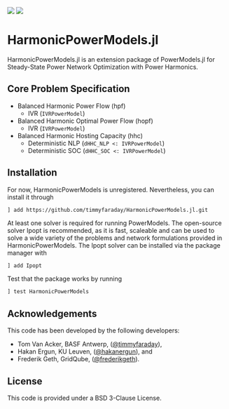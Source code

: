 <a href="https://github.com/timmyfaraday/HarmonicPowerModels.jl/actions?query=workflow%3ACI"><img src="https://github.com/timmyfaraday/HarmonicPowerModels.jl/workflows/CI/badge.svg"></img></a>
<a href="https://timmyfaraday.github.io/HarmonicPowerModels.jl/"><img src="https://github.com/timmyfaraday/HarmonicPowerModels.jl/workflows/Documentation/badge.svg"></img></a>

# HarmonicPowerModels.jl

HarmonicPowerModels.jl is an extension package of PowerModels.jl for Steady-State 
Power Network Optimization with Power Harmonics. 

## Core Problem Specification
- Balanced Harmonic Power Flow (hpf)
  - IVR (`IVRPowerModel`)
- Balanced Harmonic Optimal Power Flow (hopf)
  - IVR (`IVRPowerModel`)
- Balanced Harmonic Hosting Capacity (hhc)
  - Deterministic NLP (`dHHC_NLP <: IVRPowerModel`)
  - Deterministic SOC (`dHHC_SOC <: IVRPowerModel`)

## Installation

For now, HarmonicPowerModels is unregistered. Nevertheless, you can install it through

```
] add https://github.com/timmyfaraday/HarmonicPowerModels.jl.git
```

At least one solver is required for running PowerModels.  The open-source solver 
Ipopt is recommended, as it is fast, scaleable and can be used to solve a wide 
variety of the problems and network formulations provided in HarmonicPowerModels. The Ipopt solver can be installed via the package manager with

```julia
] add Ipopt
```

Test that the package works by running

```julia
] test HarmonicPowerModels
```

## Acknowledgements
This code has been developed by the following developers:
  - Tom Van Acker, BASF Antwerp, ([@timmyfaraday](https://github.com/timmyfaraday)), 
  - Hakan Ergun, KU Leuven, ([@hakanergun](https://github.com/hakanergun)), and
  - Frederik Geth, GridQube, ([@frederikgeth](https://github.com/frederikgeth)).

## License
This code is provided under a BSD 3-Clause License.
